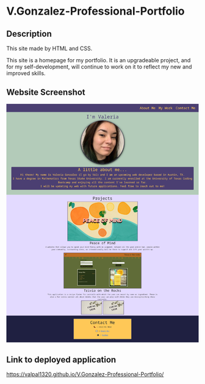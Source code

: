 # V.Gonzalez-Professional-Portfolio


## Description
This site made by HTML and CSS.

This site is a homepage for my portfolio. It is an upgradeable project, and for my self-development, will continue to work on it to
reflect my new and improved skills.

## Website Screenshot
![Portfolio Image Demo](./assets/images/Portfolio-image.png)

## Link to deployed application
https://valpal1320.github.io/V.Gonzalez-Professional-Portfolio/